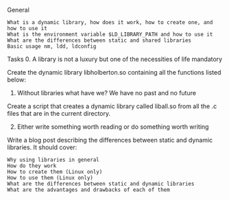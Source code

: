 General

    What is a dynamic library, how does it work, how to create one, and how to use it
    What is the environment variable $LD_LIBRARY_PATH and how to use it
    What are the differences between static and shared libraries
    Basic usage nm, ldd, ldconfig

Tasks
0. A library is not a luxury but one of the necessities of life mandatory

Create the dynamic library libholberton.so containing all the functions listed below:

1. Without libraries what have we? We have no past and no future

Create a script that creates a dynamic library called liball.so from all the .c files that are in the current directory.

2. Either write something worth reading or do something worth writing

Write a blog post describing the differences between static and dynamic libraries. It should cover:

    Why using libraries in general
    How do they work
    How to create them (Linux only)
    How to use them (Linux only)
    What are the differences between static and dynamic libraries
    What are the advantages and drawbacks of each of them
